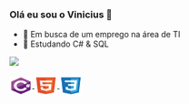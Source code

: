### Olá eu sou o Vinicius 👋

- 🔭 Em busca de um emprego na área de TI
- 🌱 Estudando C# & SQL

<div>
  <a href="https://github.com/vinivpest">
  <img height="160em" src="https://github-readme-stats.vercel.app/api?username=vinivpest&show_icons=true&theme=calm&include_all_commits=true&count_private=true"/>
  <!-- 
  <img height="120em" src="https://github-readme-stats.vercel.app/api/top-langs/?username=vinivpest&layout=compact&langs_count=7&theme=calm"/> 
  -->
</div>

<div style="display: inline_block"><br>
  <img align="center" alt="Rafa-Csharp" height="30" width="40" src="https://raw.githubusercontent.com/devicons/devicon/master/icons/csharp/csharp-original.svg">
  <img align="center" alt="Rafa-HTML" height="30" width="40" src="https://raw.githubusercontent.com/devicons/devicon/master/icons/html5/html5-original.svg">
  <img align="center" alt="Rafa-CSS" height="30" width="40" src="https://raw.githubusercontent.com/devicons/devicon/master/icons/css3/css3-original.svg">
 
</div>
